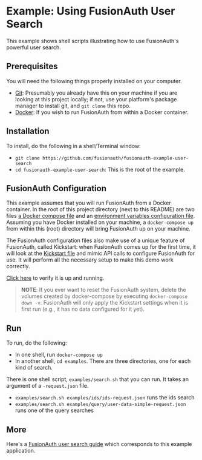 # Example: Using FusionAuth User Search

This example shows shell scripts illustrating how to use FusionAuth's powerful user search.

## Prerequisites
You will need the following things properly installed on your computer.

* [Git](http://git-scm.com/): Presumably you already have this on your machine if you are looking at this project locally; if not, use your platform's package manager to install git, and `git clone` this repo.
* [Docker](https://www.docker.com): If you wish to run FusionAuth from within a Docker container.

## Installation
To install, do the following in a shell/Terminal window:

* `git clone https://github.com/fusionauth/fusionauth-example-user-search`
* `cd fusionauth-example-user-search`: This is the root of the example.

## FusionAuth Configuration

This example assumes that you will run FusionAuth from a Docker container. In the root of this project directory (next to this README) are two files [a Docker compose file](./docker-compose.yml) and an [environment variables configuration file](./.env). Assuming you have Docker installed on your machine, a `docker-compose up` from within this (root) directory will bring FusionAuth up on your machine.

The FusionAuth configuration files also make use of a unique feature of FusionAuth, called Kickstart: when FusionAuth comes up for the first time, it will look at the [Kickstart file](./kickstart/kickstart.json) and mimic API calls to configure FusionAuth for use. It will perform all the necessary setup to make this demo work correctly.

[Click here](http://localhost:9011/) to verify it is up and running.

> **NOTE**: If you ever want to reset the FusionAuth system, delete the volumes created by docker-compose by executing `docker-compose down -v`. FusionAuth will only apply the Kickstart settings when it is first run (e.g., it has no data configured for it yet).

## Run

To run, do the following:

* In one shell, run `docker-compose up`
* In another shell, `cd examples`. There are three directories, one for each kind of search. 

There is one shell script, `examples/search.sh` that you can run. It takes an argument of a `-request.json` file.

* `examples/search.sh examples/ids/ids-request.json` runs the ids search
* `examples/search.sh examples/query/user-data-simple-request.json` runs one of the query searches

## More

Here's a [FusionAuth user search guide](https://fusionauth.io/docs/v1/tech/guides/user-search-with-elasticsearch) which corresponds to this example application.

